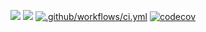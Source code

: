 <a href="https://codeclimate.com/github/Miompolly/myportfolio-bn/maintainability"><img src="https://api.codeclimate.com/v1/badges/4005df9639e10fdbf948/maintainability" /></a>
<a href="https://codeclimate.com/github/Miompolly/myportfolio-bn/test_coverage"><img src="https://api.codeclimate.com/v1/badges/4005df9639e10fdbf948/test_coverage" /></a>
[![.github/workflows/ci.yml](https://github.com/Miompolly/myportfolio-bn/actions/workflows/ci.yml/badge.svg)](https://github.com/Miompolly/myportfolio-bn/actions/workflows/ci.yml)
[![codecov](https://codecov.io/gh/Miompolly/myportfolio-bn/branch/main/graph/badge.svg?token=FA3BWKTXHK)](https://codecov.io/gh/Miompolly/myportfolio-bn)
